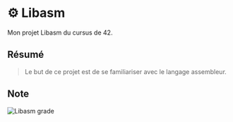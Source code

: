# ⚙️ Libasm
Mon projet Libasm du cursus de 42.

## Résumé
> Le but de ce projet est de se familiariser avec le langage assembleur.

## Note
![Libasm grade](https://badge42.vercel.app/api/v2/cl1kx405i014409ju8dq834q5/project/2633987)
